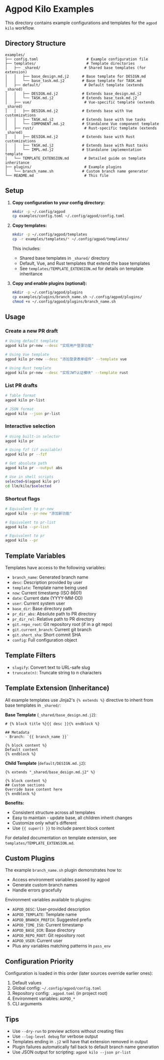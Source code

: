 # Agpod Kilo Examples

This directory contains example configurations and templates for the `agpod kilo` workflow.

## Directory Structure

```
examples/
├── config.toml                      # Example configuration file
├── templates/                       # Template directories
│   ├── _shared/                    # Shared base templates (for extension)
│   │   ├── base_design.md.j2      # Base template for DESIGN.md
│   │   └── base_task.md.j2        # Base template for TASK.md
│   ├── default/                    # Default template (extends _shared)
│   │   ├── DESIGN.md.j2           # Extends base_design.md.j2
│   │   └── TASK.md.j2             # Extends base_task.md.j2
│   ├── vue/                        # Vue-specific template (extends _shared)
│   │   ├── DESIGN.md.j2           # Extends base with Vue customizations
│   │   ├── TASK.md.j2             # Extends base with Vue tasks
│   │   └── COMPONENT.md.j2        # Standalone Vue component template
│   ├── rust/                       # Rust-specific template (extends _shared)
│   │   ├── DESIGN.md.j2           # Extends base with Rust customizations
│   │   ├── TASK.md.j2             # Extends base with Rust tasks
│   │   └── IMPL.md.j2             # Standalone implementation template
│   └── TEMPLATE_EXTENSION.md       # Detailed guide on template inheritance
├── plugins/                        # Example plugins
│   └── branch_name.sh             # Custom branch name generator
└── README.md                       # This file
```

## Setup

1. **Copy configuration to your config directory:**
   ```bash
   mkdir -p ~/.config/agpod
   cp examples/config.toml ~/.config/agpod/config.toml
   ```

2. **Copy templates:**
   ```bash
   mkdir -p ~/.config/agpod/templates
   cp -r examples/templates/* ~/.config/agpod/templates/
   ```
   
   This includes:
   - Shared base templates in `_shared/` directory
   - Default, Vue, and Rust templates that extend the base templates
   - See `templates/TEMPLATE_EXTENSION.md` for details on template inheritance

3. **Copy and enable plugins (optional):**
   ```bash
   mkdir -p ~/.config/agpod/plugins
   cp examples/plugins/branch_name.sh ~/.config/agpod/plugins/
   chmod +x ~/.config/agpod/plugins/branch_name.sh
   ```

## Usage

### Create a new PR draft

```bash
# Using default template
agpod kilo pr-new --desc "实现用户登录功能"

# Using Vue template
agpod kilo pr-new --desc "添加登录表单组件" --template vue

# Using Rust template
agpod kilo pr-new --desc "实现JWT认证模块" --template rust
```

### List PR drafts

```bash
# Table format
agpod kilo pr-list

# JSON format
agpod kilo --json pr-list
```

### Interactive selection

```bash
# Using built-in selector
agpod kilo pr

# Using fzf (if available)
agpod kilo pr --fzf

# Get absolute path
agpod kilo pr --output abs

# Use in shell scripts
selected=$(agpod kilo pr)
cd llm/kilo/$selected
```

### Shortcut flags

```bash
# Equivalent to pr-new
agpod kilo --pr-new "添加新功能"

# Equivalent to pr-list
agpod kilo --pr-list

# Equivalent to pr
agpod kilo --pr
```

## Template Variables

Templates have access to the following variables:

- `branch_name`: Generated branch name
- `desc`: Description provided by user
- `template`: Template name being used
- `now`: Current timestamp (ISO 8601)
- `date`: Current date (YYYY-MM-DD)
- `user`: Current system user
- `base_dir`: Base directory path
- `pr_dir_abs`: Absolute path to PR directory
- `pr_dir_rel`: Relative path to PR directory
- `git.repo_root`: Git repository root (if in a git repo)
- `git.current_branch`: Current git branch
- `git.short_sha`: Short commit SHA
- `config`: Full configuration object

## Template Filters

- `slugify`: Convert text to URL-safe slug
- `truncate(n)`: Truncate string to n characters

## Template Extension (Inheritance)

All example templates use Jinja2's `{% extends %}` directive to inherit from base templates in `_shared/`:

**Base Template** (`_shared/base_design.md.j2`):
```jinja2
# {% block title %}{{ desc }}{% endblock %}

## Metadata
- Branch: `{{ branch_name }}`

{% block content %}
Default content
{% endblock %}
```

**Child Template** (`default/DESIGN.md.j2`):
```jinja2
{% extends "_shared/base_design.md.j2" %}

{% block content %}
## Custom sections
Override base content here
{% endblock %}
```

**Benefits:**
- Consistent structure across all templates
- Easy to maintain - update base, all children inherit changes
- Customize only what's different
- Use `{{ super() }}` to include parent block content

For detailed documentation on template extension, see `templates/TEMPLATE_EXTENSION.md`.

## Custom Plugins

The example `branch_name.sh` plugin demonstrates how to:
- Access environment variables passed by agpod
- Generate custom branch names
- Handle errors gracefully

Environment variables available to plugins:
- `AGPOD_DESC`: User-provided description
- `AGPOD_TEMPLATE`: Template name
- `AGPOD_BRANCH_PREFIX`: Suggested prefix
- `AGPOD_TIME_ISO`: Current timestamp
- `AGPOD_BASE_DIR`: Base directory
- `AGPOD_REPO_ROOT`: Git repository root
- `AGPOD_USER`: Current user
- Plus any variables matching patterns in `pass_env`

## Configuration Priority

Configuration is loaded in this order (later sources override earlier ones):

1. Default values
2. Global config: `~/.config/agpod/config.toml`
3. Repository config: `.agpod.toml` (in project root)
4. Environment variables: `AGPOD_*`
5. CLI arguments

## Tips

- Use `--dry-run` to preview actions without creating files
- Use `--log-level debug` for verbose output
- Templates ending in `.j2` will have that extension removed in output
- Plugin failures automatically fall back to default branch name generation
- Use JSON output for scripting: `agpod kilo --json pr-list`
